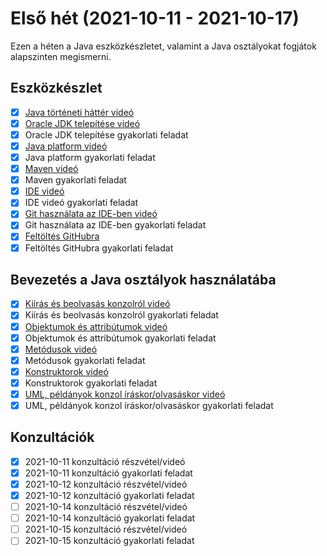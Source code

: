 # Első hét (2021-10-11 - 2021-10-17)

Ezen a héten a Java eszközkészletet, valamint 
a Java osztályokat fogjátok alapszinten megismerni.

## Eszközkészlet

* [x] [Java történeti háttér videó](https://e-learning.training360.com/courses/take/java-se-alapok-java-nyelvi-elemek/lessons/10709755-java-torteneti-hatter)
* [x] [Oracle JDK telepítése videó](https://e-learning.training360.com/courses/take/java-se-alapok-java-nyelvi-elemek/lessons/17495660-oracle-jdk-telepitese)
* [x] Oracle JDK telepítése gyakorlati feladat
* [x] [Java platform videó](https://e-learning.training360.com/courses/take/java-se-alapok-java-nyelvi-elemek/lessons/10709636-java-platform)
* [x] Java platform gyakorlati feladat
* [x] [Maven videó](https://e-learning.training360.com/courses/take/java-se-alapok-java-nyelvi-elemek/lessons/10709790-maven)
* [x] Maven gyakorlati feladat
* [x] [IDE videó](https://e-learning.training360.com/courses/take/java-se-alapok-java-nyelvi-elemek/lessons/10709791-ide)
* [x] IDE videó gyakorlati feladat
* [x] [Git használata az IDE-ben videó](https://e-learning.training360.com/courses/take/java-se-alapok-java-nyelvi-elemek/lessons/10709754-git-hasznalata-az-ide-ben)
* [x] Git használata az IDE-ben gyakorlati feladat
* [x] [Feltöltés GitHubra](https://e-learning.training360.com/courses/take/java-se-alapok-java-nyelvi-elemek/lessons/17606463-feltoltes-githubra)
* [x] Feltöltés GitHubra gyakorlati feladat

## Bevezetés a Java osztályok használatába

* [x] [Kiírás és beolvasás konzolról videó](https://e-learning.training360.com/courses/take/java-se-alapok-java-nyelvi-elemek/lessons/10709894-kiiras-es-beolvasas-konzolrol)
* [x] Kiírás és beolvasás konzolról gyakorlati feladat
* [x] [Objektumok és attribútumok videó](https://e-learning.training360.com/courses/take/java-se-alapok-java-nyelvi-elemek/lessons/10709892-objektumok-es-attributumok)
* [x] Objektumok és attribútumok gyakorlati feladat
* [x] [Metódusok videó](https://e-learning.training360.com/courses/take/java-se-alapok-java-nyelvi-elemek/lessons/10709890-metodusok)
* [x] Metódusok gyakorlati feladat
* [x] [Konstruktorok videó](https://e-learning.training360.com/courses/take/java-se-alapok-java-nyelvi-elemek/lessons/10709840-konstruktorok)
* [x] Konstruktorok gyakorlati feladat
* [x] [UML, példányok konzol íráskor/olvasáskor videó](https://e-learning.training360.com/courses/take/java-se-alapok-java-nyelvi-elemek/lessons/10709862-uml-peldanyok-konzol-iraskor-olvasaskor)
* [x] UML, példányok konzol íráskor/olvasáskor gyakorlati feladat

## Konzultációk

* [x] 2021-10-11 konzultáció részvétel/videó
* [x] 2021-10-11 konzultáció gyakorlati feladat
* [x] 2021-10-12 konzultáció részvétel/videó
* [x] 2021-10-12 konzultáció gyakorlati feladat
* [ ] 2021-10-14 konzultáció részvétel/videó
* [ ] 2021-10-14 konzultáció gyakorlati feladat
* [ ] 2021-10-15 konzultáció részvétel/videó
* [ ] 2021-10-15 konzultáció gyakorlati feladat